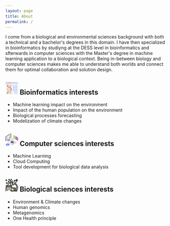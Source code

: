 ```yaml
---
layout: page
title: About
permalink: /
---
```


I come from a biological and environmental sciences background with both a technical and a bachelor's degrees in this domain.
I have then specialized in bioinformatics by studiyng at the DESS level in bioinformatics and sfterwards in computer sciences with the Master's degree in machine learning application to a biological context.
Being in-between biology and computer sciences makes me able to understand both worlds and connect them for optimal collaboration and solution design.

## ![<a href="https://www.flaticon.com/free-icons/bioinformatics" title="bioinformatics icons">Bioinformatics icons created by Freepik - Flaticon</a>](/assets/img/bioinformatics.ico "Bioinformatics") Bioinformatics interests
* Machine learning impact on the environment
* Impact of the human population on the environment
* Biological processes forecasting
* Modelization of climate changes

## ![<a href="https://www.flaticon.com/free-icons/computer" title="computer icons">Computer icons created by vectorsmarket15 - Flaticon</a>](/assets/img/compsci.ico "ComputerScience") Computer sciences interests
* Machine Learning
* Cloud Computing
* Tool development for biological data analysis

## ![<a href="https://www.flaticon.com/free-icons/biology" title="biology icons">Biology icons created by Eucalyp - Flaticon</a>](/assets/img/biology.ico "Biology") Biological sciences interests
* Environment & Climate changes
* Human genomics
* Metagenomics
* One Health principle
